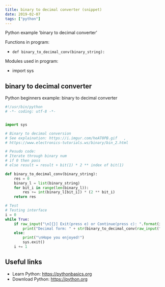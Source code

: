 ```yaml
---
title: binary to decimal converter (snippet)
date: 2019-02-07
tags: ["python"]
---
```

Python example 'binary to decimal converter'

Functions in program: 
* `def binary_to_decimal_conv(binary_string):`

Modules used in program: 
* import sys

## binary to decimal converter

Python beginners example: binary to decimal converter

```python
#!/usr/bin/python
# -*- coding: utf-8 -*-


import sys

# Binary to decimal conversion
# See explaination: https://i.imgur.com/heAT0PB.gif   , 
# https://www.electronics-tutorials.ws/binary/bin_2.html

# Pesudo code:
# Iterate through binary num
# if 0 then pass
# else result = result + bit(1) * 2 ** index of bit(1)

def binary_to_decimal_conv(binary_string):
	res = 0
	binary_l = list(binary_string)
	for bit_i in range(len(binary_l)):
		res += int(binary_l[bit_i]) * (2 ** bit_i) 
	return res 

# Test
# Testing interface
i = 0
while True:
	if raw_input("\n[{}] Exit(press e) or Continue(press c): ".format(i)).strip().lower() == "c":
		print("Decimal form: " + str(binary_to_decimal_conv(raw_input("\nBinary?: "))))
	else:
		print("\nHope you enjoyed!")
		sys.exit()
	i += 1


```

## Useful links

- Learn Python: https://pythonbasics.org
- Download Python: https://python.org
